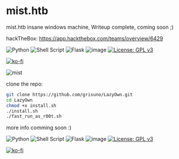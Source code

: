 # mist.htb
mist.htb insane windows machine, Writeup complete, coming soon ;) 

hackTheBox: https://app.hackthebox.com/teams/overview/6429

![Python](https://img.shields.io/badge/python-3670A0?style=for-the-badge&logo=python&logoColor=ffdd54) ![Shell Script](https://img.shields.io/badge/shell_script-%23121011.svg?style=for-the-badge&logo=gnu-bash&logoColor=white) ![Flask](https://img.shields.io/badge/flask-%23000.svg?style=for-the-badge&logo=flask&logoColor=white) ![image](https://github.com/user-attachments/assets/1b5049b8-3aad-40d1-89eb-642941ff13a1)
 [![License: GPL v3](https://img.shields.io/badge/License-GPLv3-blue.svg)](https://www.gnu.org/licenses/gpl-3.0)

[![ko-fi](https://ko-fi.com/img/githubbutton_sm.svg)](https://ko-fi.com/Y8Y2Z73AV)

![mist](https://github.com/user-attachments/assets/00b3c965-95c9-470b-b50e-156054092d03)


clone the repo:
```bash
git clone https://github.com/grisuno/LazyOwn.git
cd LazyOwn
chmod +x install.sh
./install.sh
./fast_run_as_r00t.sh
```


more info comming soon :)


![Python](https://img.shields.io/badge/python-3670A0?style=for-the-badge&logo=python&logoColor=ffdd54) ![Shell Script](https://img.shields.io/badge/shell_script-%23121011.svg?style=for-the-badge&logo=gnu-bash&logoColor=white) ![Flask](https://img.shields.io/badge/flask-%23000.svg?style=for-the-badge&logo=flask&logoColor=white) ![image](https://github.com/user-attachments/assets/1b5049b8-3aad-40d1-89eb-642941ff13a1)
 [![License: GPL v3](https://img.shields.io/badge/License-GPLv3-blue.svg)](https://www.gnu.org/licenses/gpl-3.0)

[![ko-fi](https://ko-fi.com/img/githubbutton_sm.svg)](https://ko-fi.com/Y8Y2Z73AV)




